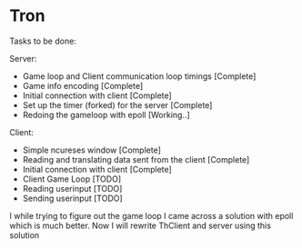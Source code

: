 # Tron
Tasks to be done:

Server:
- Game loop and Client communication loop timings [Complete]
- Game info encoding [Complete]
- Initial connection with client [Complete]
- Set up the timer (forked) for the server [Complete]
- Redoing the gameloop with epoll [Working..]


Client:
- Simple ncureses window [Complete]
- Reading and translating data sent from the client [Complete]
- Initial connection with client [Complete]
- Client Game Loop [TODO]
- Reading userinput [TODO]
- Sending userinput [TODO]

I while trying to figure out the game loop I came across a solution with epoll which is much better. Now I will rewrite ThClient and server using this solution
